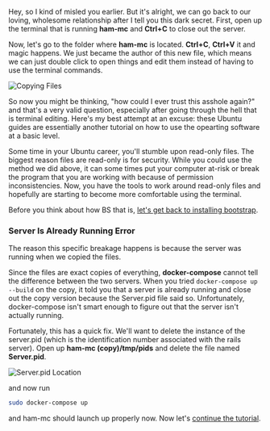 
Hey, so I kind of misled you earlier. But it's alright, we can go back to our loving, wholesome relationship after I tell you this dark secret. First, open up the terminal that is running **ham-mc** and **Ctrl+C** to close out the server.

Now, let's go to the folder where **ham-mc** is located. **Ctrl+C**, **Ctrl+V** it and magic happens. We just became the author of this new file, which means we can just double click to open things and edit them instead of having to use the terminal commands.

![Copying Files](https://i.imgur.com/PeVIKLA.png)

So now you might be thinking, "how could I ever trust this asshole again?" and that's a very valid question, especially after going through the hell that is terminal editing. Here's my best attempt at an excuse: these Ubuntu guides are essentially another tutorial on how to use the opearting software at a basic level.

Some time in your Ubuntu career, you'll stumble upon read-only files. The biggest reason files are read-only is for security. While you could use the method we did above, it can some times put your computer at-risk or break the program that you are working with because of permission inconsistencies. Now, you have the tools to work around read-only files and hopefully are starting to become more comfortable using the terminal.

Before you think about how BS that is, [let's get back to installing bootstrap](rails-04.md#adding-bootstrap).

### Server Is Already Running Error

The reason this specific breakage happens is because the server was running when we copied the files.

Since the files are exact copies of everything, **docker-compose** cannot tell the difference between the two servers. When you tried ```docker-compose up --build``` on the copy, it told you that a server is already running and close out the copy version because the Server.pid file said so. Unfortunately, docker-compose isn't smart enough to figure out that the server isn't actually running.

Fortunately, this has a quick fix. We'll want to delete the instance of the server.pid (which is the identification number associated with the rails server). Open up **ham-mc (copy)/tmp/pids** and delete the file named **Server.pid**.

![Server.pid Location](https://i.imgur.com/LZvUNx8.png)

and now run

```bash
sudo docker-compose up
```

and ham-mc should launch up properly now. Now let's [continue the tutorial](rails-04.md#adding-bootstrap).
